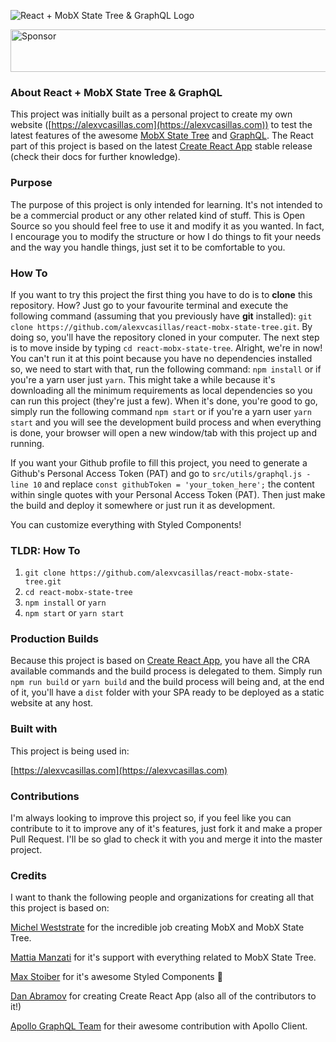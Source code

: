 ![React + MobX State Tree & GraphQL Logo](https://raw.githubusercontent.com/alexvcasillas/react-mobx-state-tree/master/React_MST_GraphQL_Logo.jpg)

<a target='_blank' rel='nofollow' href='https://app.codesponsor.io/link/kHpsrcebN6AQb2ERfWQbVbeX/alexvcasillas/react-mobx-state-tree'>
  <img alt='Sponsor' width='888' height='68' src='https://app.codesponsor.io/embed/kHpsrcebN6AQb2ERfWQbVbeX/alexvcasillas/react-mobx-state-tree.svg' />
</a>

### About React + MobX State Tree & GraphQL

This project was initially built as a personal project to create my own website ([https://alexvcasillas.com](https://alexvcasillas.com)) to test the latest features of the awesome [MobX State Tree](https://github.com/mobxjs/mobx-state-tree) and [GraphQL](https://github.com/facebook/graphql). The React part of this project is based on the latest [Create React App](https://github.com/facebookincubator/create-react-app) stable release (check their docs for further knowledge).

### Purpose

The purpose of this project is only intended for learning. It's not intended to be a commercial product or any other related kind of stuff. This is Open Source so you should feel free to use it and modify it as you wanted. In fact, I encourage you to modify the structure or how I do things to fit your needs and the way you handle things, just set it to be comfortable to you.

### How To

If you want to try this project the first thing you have to do is to **clone** this repository. How? Just go to your favourite terminal and execute the following command (assuming that you previously have **git** installed): `git clone https://github.com/alexvcasillas/react-mobx-state-tree.git`. By doing so, you'll have the repository cloned in your computer. The next step is to move inside by typing `cd react-mobx-state-tree`. Alright, we're in now! You can't run it at this point because you have no dependencies installed so, we need to start with that, run the following command: `npm install` or if you're a yarn user just `yarn`.
This might take a while because it's downloading all the minimum requirements as local dependencies so you can run this project (they're just a few). When it's done, you're good to go, simply run the following command `npm start` or if you're a yarn user `yarn start` and you will see the development build process and when everything is done, your browser will open a new window/tab with this project up and running.

If you want your Github profile to fill this project, you need to generate a Github's Personal Access Token (PAT) and go to `src/utils/graphql.js - line 10` and replace `const githubToken = 'your_token_here';` the content within single quotes with your Personal Access Token (PAT). Then just make the build and deploy it somewhere or just run it as development.

You can customize everything with Styled Components!

### TLDR: How To

1. `git clone https://github.com/alexvcasillas/react-mobx-state-tree.git`
2. `cd react-mobx-state-tree`
3. `npm install` or `yarn`
4. `npm start` or `yarn start`

### Production Builds

Because this project is based on [Create React App](https://github.com/facebookincubator/create-react-app), you have all the CRA available commands and the build process is delegated to them. Simply run `npm run build` or `yarn build` and the build process will being and, at the end of it, you'll have a `dist` folder with your SPA ready to be deployed as a static website at any host.

### Built with

This project is being used in:

[https://alexvcasillas.com](https://alexvcasillas.com)

### Contributions

I'm always looking to improve this project so, if you feel like you can contribute to it to improve any of it's features, just fork it and make a proper Pull Request. I'll be so glad to check it with you and merge it into the master project.

### Credits

I want to thank the following people and organizations for creating all that this project is based on:

[Michel Weststrate](https://github.com/mweststrate) for the incredible job creating MobX and MobX State Tree.

[Mattia Manzati](https://github.com/mattiamanzati) for it's support with everything related to MobX State Tree.

[Max Stoiber](https://github.com/mxstbr) for it's awesome Styled Components :nail_care:

[Dan Abramov](https://github.com/gaearon) for creating Create React App (also all of the contributors to it!)

[Apollo GraphQL Team](https://github.com/apollographql) for their awesome contribution with Apollo Client.
